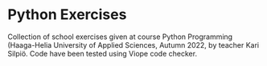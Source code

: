 # Python Exercises

Collection of school exercises given at course Python Programming (Haaga-Helia University of Applied Sciences, Autumn 2022, by teacher Kari Silpiö. Code have been tested using Viope code checker. 
